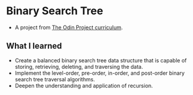 # Binary Search Tree

- A project from [The Odin Project curriculum](https://www.theodinproject.com/lessons/javascript-binary-search-trees).

## What I learned

- Create a balanced binary search tree data structure that is capable of storing, retrieving, deleting, and traversing the data.
- Implement the level-order, pre-order, in-order, and post-order binary search tree traversal algorithms.
- Deepen the understanding and application of recursion.
